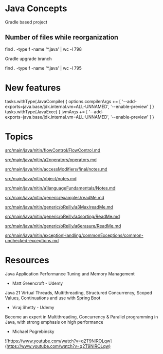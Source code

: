 # Java Concepts

Gradle based project

## Number of files while reorganization

find . -type f -name '*.java' | wc -l 798

Gradle upgrade branch

find . -type f -name '*.java' | wc -l 795

# New features
tasks.withType(JavaCompile) {
options.compilerArgs += [
'--add-exports=java.base/jdk.internal.vm=ALL-UNNAMED',
'--enable-preview'
]
}
tasks.withType(JavaExec) {
jvmArgs += [
'--add-exports=java.base/jdk.internal.vm=ALL-UNNAMED',
'--enable-preview'
]
}
# Topics
[src/main/java/nitin/flowControl/FlowControl.md](src/main/java/nitin/a4flowControl/FlowControl.md)

[src/main/java/nitin/a2operators/operators.md](src/main/java/nitin/a2operators/operators.md)

[src/main/java/nitin/accessModifiers/final/notes.md](src/main/java/nitin/a3accessModifiers/final/notes.md)

[src/main/java/nitin/object/notes.md](src/main/java/nitin/a5object/notes.md)

[src/main/java/nitin/a1languageFundamentals/Notes.md](src/main/java/nitin/a1languageFundamentals/Notes.md)

[src/main/java/nitin/generic/examples/readMe.md](src/main/java/nitin/generic/examples/readMe.md)

[src/main/java/nitin/generic/oReilly/a3Max/readMe.md](src/main/java/nitin/generic/oReilly/a3Max/readMe.md)

[src/main/java/nitin/generic/oReilly/a4sorting/ReadMe.md](src/main/java/nitin/generic/oReilly/a4sorting/ReadMe.md)

[src/main/java/nitin/generic/oReilly/a6erasure/ReadMe.md](src/main/java/nitin/generic/oReilly/a6erasure/ReadMe.md)

[src/main/java/nitin/exceptionHandling/commonExceptions/common-unchecked-exceptions.md](src/main/java/nitin/exceptionHandling/commonExceptions/common_unchecked_exceptions.md)

# Resources


Java Application Performance Tuning and Memory Management
- Matt Greencroft - Udemy

Java 21 Virtual Threads, Multithreading, Structured Concurrency, Scoped Values, Continuations and use with Spring Boot 
- Viraj Shetty - Udemy

Become an expert in Multithreading, Concurrency & Parallel programming in Java, with strong emphasis on high performance
- Michael Pogrebinsky

![https://www.youtube.com/watch?v=q2T9NlROLqw](https://www.youtube.com/watch?v=q2T9NlROLqw)
